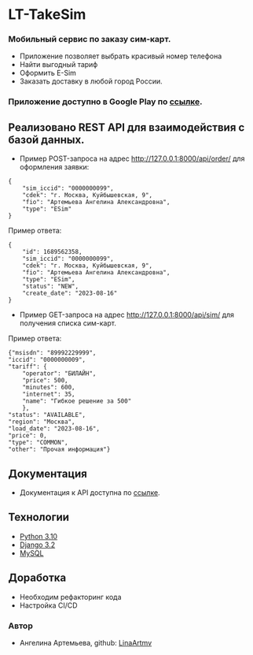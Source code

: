 # LT-TakeSim
### Мобильный сервис по заказу сим-карт.
- Приложение позволяет выбрать красивый номер телефона
- Найти выгодный тариф
- Оформить E-Sim
- Заказать доставку в любой город России.
### Приложение доступно в Google Play по [ссылке](https://play.google.com/store/apps/details?id=com.kifmellow.lider_telecom).


## Реализовано REST API для взаимодействия с базой данных.

- Пример POST-запроса на адрес http://127.0.0.1:8000/api/order/ для оформления заявки: 
```
{
    "sim_iccid": "0000000099",
    "cdek": "г. Москва, Куйбышевская, 9",
    "fio": "Артемьева Ангелина Александровна",
    "type": "ESim"
}
```

Пример ответа:

```
{
    "id": 1689562358,
    "sim_iccid": "0000000099",
    "cdek": "г. Москва, Куйбышевская, 9",
    "fio": "Артемьева Ангелина Александровна",
    "type": "ESim",
    "status": "NEW",
    "create_date": "2023-08-16"
}
```
- Пример GET-запроса на адрес http://127.0.0.1:8000/api/sim/ для получения списка сим-карт.

Пример ответа:

```
{"msisdn": "89992229999",
"iccid": "0000000009",
"tariff": {
    "operator": "БИЛАЙН",
    "price": 500,
    "minutes": 600,
    "internet": 35,
    "name": "Гибкое решение за 500"
    },
"status": "AVAILABLE",
"region": "Москва",
"load_date": "2023-08-16",
"price": 0,
"type": "COMMON",
"other": "Прочая информация"}

```

## Документация
- Документация к API доступна по [ссылке](https://takesim.pythonanywhere.com/redoc/).

## Технологии
- [Python 3.10](https://www.python.org/downloads/)
- [Django 3.2](https://www.djangoproject.com/)
- [MySQL](https://dev.mysql.com/doc/)

## Доработка
- Необходим рефакторинг кода
- Настройка CI/CD

### Автор
- Ангелина Артемьева, github: [LinaArtmv](https://github.com/LinaArtmv)
